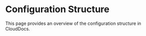 # Configuration Structure

This page provides an overview of the configuration structure in CloudDocs. 